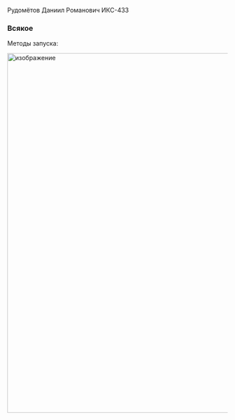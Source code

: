 Рудомётов Даниил Романович ИКС-433

### Всякое

Методы запуска:

<img width="757" height="822" alt="изображение" src="https://github.com/user-attachments/assets/eef22cb9-7540-4eda-ac1e-241c8678c809" />

